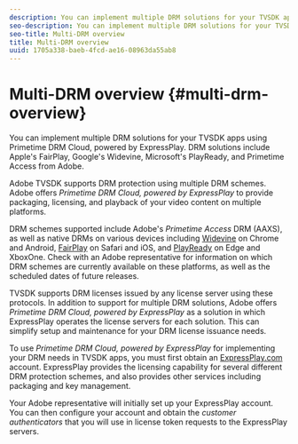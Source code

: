 ```yaml
---
description: You can implement multiple DRM solutions for your TVSDK apps using Primetime DRM Cloud, powered by ExpressPlay. DRM solutions include Apple's FairPlay, Google's Widevine, Microsoft's PlayReady, and Primetime Access from Adobe.
seo-description: You can implement multiple DRM solutions for your TVSDK apps using Primetime DRM Cloud, powered by ExpressPlay. DRM solutions include Apple's FairPlay, Google's Widevine, Microsoft's PlayReady, and Primetime Access from Adobe.
seo-title: Multi-DRM overview
title: Multi-DRM overview
uuid: 1705a338-baeb-4fcd-ae16-08963da55ab8
---
```


# Multi-DRM overview {#multi-drm-overview}

You can implement multiple DRM solutions for your TVSDK apps using Primetime DRM Cloud, powered by ExpressPlay. DRM solutions include Apple's FairPlay, Google's Widevine, Microsoft's PlayReady, and Primetime Access from Adobe.

Adobe TVSDK supports DRM protection using multiple DRM schemes. Adobe offers *Primetime DRM Cloud, powered by ExpressPlay* to provide packaging, licensing, and playback of your video content on multiple platforms.

DRM schemes supported include Adobe's *Primetime Access* DRM (AAXS), as well as native DRMs on various devices including [Widevine](https://www.widevine.com) on Chrome and Android, [FairPlay](https://developer.apple.com/streaming/fps/) on Safari and iOS, and [PlayReady](https://www.microsoft.com/playready/) on Edge and XboxOne. Check with an Adobe representative for information on which DRM schemes are currently available on these platforms, as well as the scheduled dates of future releases.

TVSDK supports DRM licenses issued by any license server using these protocols. In addition to support for multiple DRM solutions, Adobe offers *Primetime DRM Cloud, powered by ExpressPlay* as a solution in which ExpressPlay operates the license servers for each solution. This can simplify setup and maintenance for your DRM license issuance needs.

To use *Primetime DRM Cloud, powered by ExpressPlay* for implementing your DRM needs in TVSDK apps, you must first obtain an [ExpressPlay.com](https://www.expressplay.com) account. ExpressPlay provides the licensing capability for several different DRM protection schemes, and also provides other services including packaging and key management.

Your Adobe representative will initially set up your ExpressPlay account. You can then configure your account and obtain the *customer authenticators* that you will use in license token requests to the ExpressPlay servers. 
